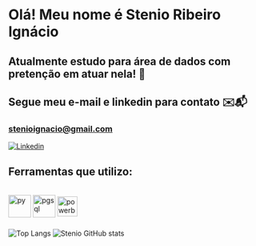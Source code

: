 # Olá! Meu nome é Stenio Ribeiro Ignácio
<div>
    <h2>Atualmente estudo para área de dados com pretenção em atuar nela! 🎲</h2>
    <h2>Segue meu e-mail e linkedin para contato ✉️📬</h2>
</div>

### stenioignacio@gmail.com

[![Linkedin](https://img.shields.io/badge/LinkedIn-0077B5?style=for-the-badge&logo=linkedin&logoColor=white)](https://www.linkedin.com/in/stênio-ignácio-690870231/)

<h2>Ferramentas que utilizo:</h2> 
<div style="display: inline_block"><br/>
    <img align="center" alt="py" height=45 src="https://cdn3.iconfinder.com/data/icons/logos-and-brands-adobe/512/267_Python-512.png" />
    <img align="center" alt="pgsql" height=45  src="https://cdn.icon-icons.com/icons2/2415/PNG/512/postgresql_original_logo_icon_146391.png" />
    <img align="center" alt="powerbi" height=40 src="https://upload.wikimedia.org/wikipedia/commons/thumb/c/cf/New_Power_BI_Logo.svg/2048px-New_Power_BI_Logo.svg.png" />
</div>

###
![Top Langs](https://github-readme-stats.vercel.app/api/top-langs/?username=StenioIgnacio&size_weight=0.5&count_weight=0.5&theme=dark)
![Stenio GitHub stats](https://github-readme-stats.vercel.app/api?username=StenioIgnacio&show_icons=true&theme=dark)
